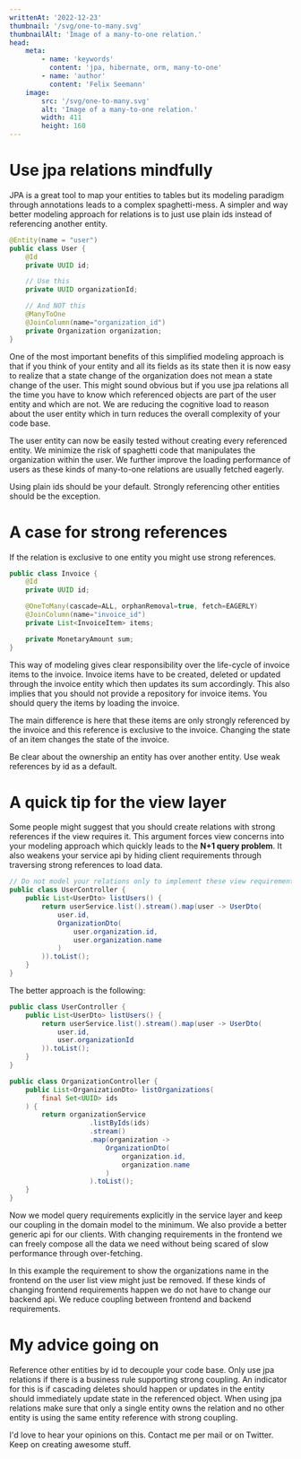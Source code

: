 ```yaml
---
writtenAt: '2022-12-23'
thumbnail: '/svg/one-to-many.svg'
thumbnailAlt: 'Image of a many-to-one relation.'
head:
    meta:
        - name: 'keywords'
          content: 'jpa, hibernate, orm, many-to-one'
        - name: 'author'
          content: 'Felix Seemann'
    image:
        src: '/svg/one-to-many.svg'
        alt: 'Image of a many-to-one relation.'
        width: 411
        height: 160
---
```


# Use jpa relations mindfully

JPA is a great tool to map your entities to tables but its modeling paradigm through annotations leads to a complex spaghetti-mess. A simpler and way better modeling approach for relations is to just use plain ids instead of referencing another entity.
<!--more-->
```java
@Entity(name = "user")
public class User {
	@Id
	private UUID id;

	// Use this
	private UUID organizationId;

	// And NOT this
	@ManyToOne
	@JoinColumn(name="organization_id")
	private Organization organization;
}
```

One of the most important benefits of this simplified modeling approach is that if you think of your entity and all its fields as its state then it is now easy to realize that a state change of the organization does not mean a state change of the user. This might sound obvious but if you use jpa relations all the time you have to know which referenced objects are part of the user entity and which are not. We are reducing the cognitive load to reason about the user entity which in turn reduces the overall complexity of your code base.

The user entity can now be easily tested without creating every referenced entity. We minimize the risk of spaghetti code that manipulates the organization within the user. We further improve the loading performance of users as these kinds of many-to-one relations are usually fetched eagerly.

Using plain ids should be your default. Strongly referencing other entities should be the exception.

# A case for strong references

If the relation is exclusive to one entity you might use strong references.

```java
public class Invoice {
	@Id
	private UUID id;

	@OneToMany(cascade=ALL, orphanRemoval=true, fetch=EAGERLY)
	@JoinColumn(name="invoice_id")
	private List<InvoiceItem> items;

	private MonetaryAmount sum;
}
```

This way of modeling gives clear responsibility over the life-cycle of invoice items to the invoice. Invoice items have to be created, deleted or updated through the invoice entity which then updates its sum accordingly. This also implies that you should not provide a repository for invoice items. You should query the items by loading the invoice.

The main difference is here that these items are only strongly referenced by the invoice and this reference is exclusive to the invoice. Changing the state of an item changes the state of the invoice.

Be clear about the ownership an entity has over another entity. Use weak references by id as a default.

# A quick tip for the view layer

Some people might suggest that you should create relations with strong references if the view requires it. This argument forces view concerns into your modeling approach which quickly leads to the **N+1 query problem**. It also weakens your service api by hiding client requirements through traversing strong references to load data.

```java
// Do not model your relations only to implement these view requirements
public class UserController {
	public List<UserDto> listUsers() {
		return userService.list().stream().map(user -> UserDto(
			user.id,
			OrganizationDto(
				user.organization.id,
				user.organization.name
			)
		)).toList();
	}
}
```

The better approach is the following:

```java
public class UserController {
	public List<UserDto> listUsers() {
		return userService.list().stream().map(user -> UserDto(
			user.id,
			user.organizationId
		)).toList();
	}
}

public class OrganizationController {
	public List<OrganizationDto> listOrganizations(
		final Set<UUID> ids
	) {
		return organizationService
					.listByIds(ids)
					.stream()
					.map(organization ->
						OrganizationDto(
							organization.id,
							organization.name
						)
					).toList();
	}
}
```

Now we model query requirements explicitly in the service layer and keep our coupling in the domain model to the minimum. We also provide a better generic api for our clients. With changing requirements in the frontend we can freely compose all the data we need without being scared of slow performance through over-fetching.

In this example the requirement to show the organizations name in the frontend on the user list view might just be removed. If these kinds of changing frontend requirements happen we do not have to change our backend api. We reduce coupling between frontend and backend requirements.

# My advice going on

Reference other entities by id to decouple your code base. Only use jpa relations if there is a business rule supporting strong coupling. An indicator for this is if cascading deletes should happen or updates in the entity should immediately update state in the referenced object. When using jpa relations make sure that only a single entity owns the relation and no other entity is using the same entity reference with strong coupling.

I'd love to hear your opinions on this. Contact me per mail or on Twitter. Keep on creating awesome stuff.
